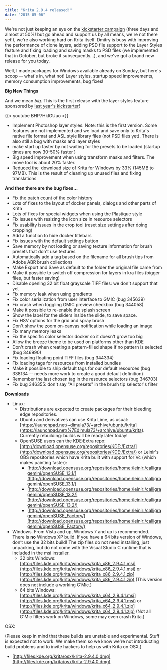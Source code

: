 ```yaml
---
title: "Krita 2.9.4 released!"
date: "2015-05-06"
---
```


We're not just keeping an eye on the [kickstarter campaign](https://www.kickstarter.com/projects/krita/krita-free-paint-app-lets-make-it-faster-than-phot) (three days and almost at 50%! but go ahead and support us by all means, we're not there yet!), we're also working hard on Krita itself. Dmitry is busy with improving the performance of clone layers, adding PSD file support to the Layer Styles feature and fixing loading and saving masks to PSD files (we implemented that in October, but broke it subsequently...), and we've got a brand new release for you today.

Well, I made packages for Windows available already on Sunday, but here's scoop -- what's in, what not! Layer styles, startup speed improvements, memory consumption improvements, bug fixes!

**Big New Things**

And we mean _big_. This is the first release with the layer styles feature sponsored by [last year's kickstarter](https://www.kickstarter.com/projects/krita/krita-open-source-digital-painting-accelerate-deve)!

{{< youtube BHP7HklGUuo >}}

- Implement Photoshop layer styles. Note: this is the first version. Some features are not implemented and we load and save only to Krita's native file format and ASL style library files (not PSD files yet). There is also still a bug with masks and layer styles
- make start up faster by not waiting for the presets to be loaded (startup times are now 30-50% faster )
- Big speed improvement when using transform masks and filters. The move tool is about 20% faster.
- Reduced the  download size of Krita for Windows by 33% (145MB to 97MB). This is the result of cleaning up unused files and fixing translations

**And then there are the bug fixes...**

- Fix the patch count of the color history
- Lots of fixes to the layout of docker panels, dialogs and other parts of Krita
- Lots of fixes for special widgets when using the Plastique style
- Fix issues with resizing the icon size in resource selectors
- Fix usability issues in the crop tool (reset size settings after doing cropping)
- Add a function to hide docker titlebars
- Fix issues with the default settings button
- Save memory by not loading or saving texture information for brush presets that don't use textures
- Automatically add a tag based on the filename for all brush tips from Adobe ABR brush collections
- Make Export and Save as default to the folder the original file came from
- Make it possible to switch off compression for layers in kra files (bigger files, but faster saving)
- Disable opening 32 bit float grayscale TIFF files: we don't support that yet
- Fix memory leak when using gradients
- Fix color serialization from user interface to GMIC (bug 345639)
- Fix crash when toggling GMIC preview checkbox (bug 344058)
- Make it possible to re-enable the splash screen
- Show the label for the sliders inside the slide, to save space.
- Fix HSV options for the grid and spray brush
- Don't show the zoom on-canvas notification while loading an image
- Fix many memory leaks
- Fix the specific color selector docker so it doesn't grow too big
- Allow the breeze theme to be used on platforms other than KDE
- Don't crash when creating a pattern-filled shape if no pattern is selected (bug 346990)
- Fix loading floating point TIFF files (bug 344334)
- Fix loading tags for resources from installed bundles
- Make it possible to ship default tags for our default resources (bug 338134 -- needs more work to create a good default definition)
- Remember the last chosen tag in the resource selectors (bug 346703)
- Fix bug 346355: don't say "All presets" in the brush tip selector's filter

**Downloads**

- Linux:
    - Distributions are expected to create packages for their bleeding edge repositories.
    - Ubuntu and derivatives can use Krita Lime, as usual: [https://launchpad.net/~dimula73/+archive/ubuntu/krita](https://launchpad.net/%7Edimula73/+archive/ubuntu/krita). Currently rebuilding: builds will be ready later today!
    - OpenSUSE users can the KDE:Extra repo: [http://download.opensuse.org/repositories/KDE:/Extra/](http://download.opensuse.org/repositories/KDE:/Extra/) or Leinir's OBS repositories which have Krita built with support for Vc (which makes painting faster):
        - [http://download.opensuse.org/repositories/home:/leinir:/calligragemini/openSUSE_13.1/](http://download.opensuse.org/repositories/home:/leinir:/calligragemini/openSUSE_13.1/)
        - [http://download.opensuse.org/repositories/home:/leinir:/calligragemini/openSUSE_13.2/](http://download.opensuse.org/repositories/home:/leinir:/calligragemini/openSUSE_13.2/)
        - [http://download.opensuse.org/repositories/home:/leinir:/calligragemini/openSUSE_Factory/](http://download.opensuse.org/repositories/home:/leinir:/calligragemini/openSUSE_Factory/)
- Windows. From Vista and up, Windows 7 and up is recommended. There is **no** Windows XP build. If you have a 64 bits version of Windows, don’t use the 32 bits build! The zip files do not need installing, just unpacking, but do not come with the Visual Studio C runtime that is included in the msi installer.
    - 32 bits Windows: [http://files.kde.org/krita/windows/krita_x86_2.9.4.1.msi](http://files.kde.org/krita/windows/krita_x86_2.9.4.1.msi) or [http://files.kde.org/krita/windows/krita_x86_2.9.4.1.zip](http://files.kde.org/krita/windows/krita_x86_2.9.4.1.zip) (This version does not include a working G’Mic.)
    - 64 bits Windows: [http://files.kde.org/krita/windows/krita_x64_2.9.4.1.msi](http://files.kde.org/krita/windows/krita_x64_2.9.4.1.msi) or [http://files.kde.org/krita/windows/krita_x64_2.9.4.1.zip](http://files.kde.org/krita/windows/krita_x64_2.9.4.1.zip) (Not all G'Mic filters work on Windows, some may even crash Krita.)

OSX:

(Please keep in mind that these builds are unstable and experimental. Stuff is expected not to work. We make them so we know we're not introducting build problems and to invite hackers to help us with Krita on OSX.)

- [http://files.kde.org/krita/osx/krita-2.9.4.0.dmg](http://files.kde.org/krita/osx/krita-2.9.4.0.dmg)
